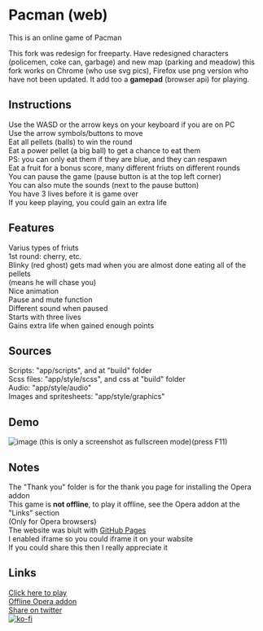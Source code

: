 # Pacman (web)
This is an online game of Pacman

This fork was redesign for freeparty. Have redesigned characters (policemen, coke can, garbage) and new map (parking and meadow)
this fork works on Chrome (who use svg pics), Firefox use png version who have not been updated.
It add too a __gamepad__ (browser api) for playing.

## Instructions
Use the WASD or the arrow keys on your keyboard if you are on PC
<br>Use the arrow symbols/buttons to move
<br>Eat all pellets (balls) to win the round
<br>Eat a power pellet (a big ball) to get a chance to eat them
<br>PS: you can only eat them if they are blue, and they can respawn
<br>Eat a fruit for a bonus score, many different friuts on different rounds
<br>You can pause the game (pause button is at the top left corner)
<br>You can also mute the sounds (next to the pause button)
<br>You have 3 lives before it is game over
<br>If you keep playing, you could gain an extra life
## Features
Varius types of friuts
<br>1st round: cherry, etc.
<br>Blinky (red ghost) gets mad when you are almost done eating all of the pellets
<br>(means he will chase you)
<br>Nice animation
<br>Pause and mute function
<br>Different sound when paused
<br>Starts with three lives
<br>Gains extra life when gained enough points
## Sources
Scripts: "app/scripts", and at "build" folder
<br>Scss files: "app/style/scss", and css at "build" folder
<br>Audio: "app/style/audio"
<br>Images and spritesheets: "app/style/graphics"
## Demo
![image](https://user-images.githubusercontent.com/92959844/152112411-5c52087d-2f2c-49c2-b8df-a2e9bbfc55d5.png)
(this is only a screenshot as fullscreen mode)(press F11)
## Notes
The "Thank you" folder is for the thank you page for installing the Opera addon
<br>This game is __not offline__, to play it offline, see the Opera addon at the "Links" section
<br>(Only for Opera browsers)
<br>The website was biult with [GitHub Pages](https://pages.github.com/)
<br>I enabled iframe so you could iframe it on your wabsite
<br>If you could share this then I really appreciate it
## Links
[Click here to play](https://nicerwritter27.github.io/web-pacman/)
<br>[Offline Opera addon](https://addons.opera.com/en/extensions/details/pacman/)
<br>[Share on twitter](https://twitter.com/compose/tweet)
<br>[![ko-fi](https://ko-fi.com/img/githubbutton_sm.svg)](https://ko-fi.com/U7U474RHW)
